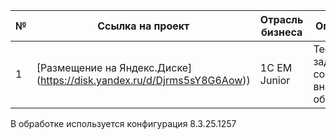 № | Ссылка на проект | Отрасль бизнеса | Описание | Используемые библиотеки | Презентация проекта 
---|---|---|---|---|---
1 | [Размещение на Яндекс.Диске] (https://disk.yandex.ru/d/Djrms5sY8G6Aow))|1C EM Junior|Тестовое задание по созданию внешней обработки. | [Описание задания](https://disk.yandex.ru/i/xaGXfL4V5lFZbA) | [Программа обработки](https://disk.yandex.ru/d/2AJdtYEF7S0iaw)

В обработке используется конфигурация 8.3.25.1257
